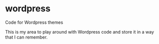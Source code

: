 wordpress
=========

Code for Wordpress themes

This is my area to play around with Wordpress code and store it in a way that I can remember.

